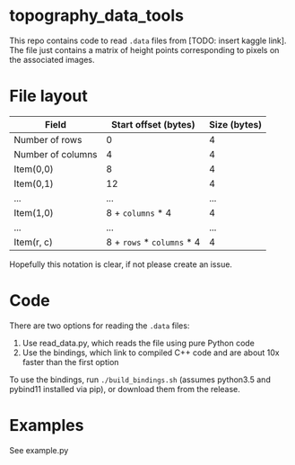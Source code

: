 # topography_data_tools
This repo contains code to read `.data` files from [TODO: insert kaggle link]. The file just contains a matrix of height points corresponding to pixels on the associated images.

# File layout

Field | Start offset (bytes) | Size (bytes)
------------ | ------------- | -----------
Number of rows | 0 | 4
Number of columns | 4 | 4
Item(0,0) | 8 | 4
Item(0,1) | 12 | 4
...|...|...
Item(1,0) | 8 + `columns` * 4 | 4
...|...|...
Item(r, c) | 8 + `rows` * `columns` * 4 | 4

Hopefully this notation is clear, if not please create an issue.

# Code

There are two options for reading the `.data` files:

1. Use read_data.py, which reads the file using pure Python code
2. Use the bindings, which link to compiled C++ code and are about 10x faster than the first option

To use the bindings, run `./build_bindings.sh` (assumes python3.5 and pybind11 installed via pip), or download them from the release.

# Examples

See example.py
